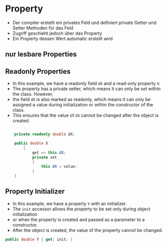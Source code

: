 ﻿
# Property

- Der compiler erstellt ein privates Feld und definiert private Getter und Setter Methoden für das Feld
- Zugriff geschieht jedoch über das Property
- Ein Property dessen Wert automatic erstellt wird



## nur lesbare Properties

## Readonly Properties

- In this example, we have a readonly field `dX` and a read-only property `X`.
- The property has a private setter, which means it can only be set within the class. However,
- the field `dX` is also marked as readonly, which means it can only be assigned a value during initialization or within the constructor of the class.
- This ensures that the value of `dX` cannot be changed after the object is created.

```csharp

    private readonly double dX;

    public double X
        {
            get => this.dX;
            private set
            {
                this.dX = value;
            }
    }
```

## Property Initializer

- In this example, we have a property `Y` with an initializer.
- The `init` accessor allows the property to be set only during object initialization 
- or when the property is created and passed as a parameter to a constructor. 
- After the object is created, the value of the property cannot be changed.

```csharp
public double Y { get; init; }
```